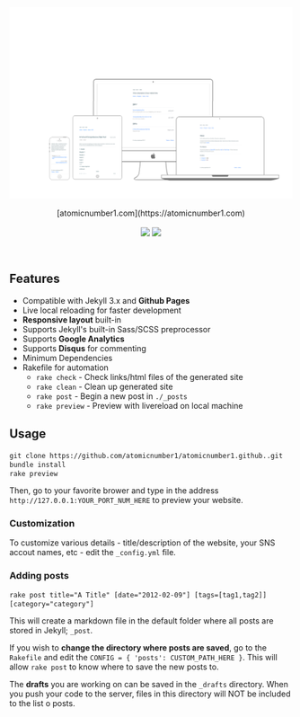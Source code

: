 <p align="center">
  <img src="./assets/cover-photo.png">
  <p align="center">
  [atomicnumber1.com](https://atomicnumber1.com)
  <br>
  <br>
  <a href="https://travis-ci.org/atomicnumber1/atomicnumber1.github.io"><img src="https://travis-ci.org/mkchoi212/paper-jekyll-theme.svg?branch=master"></a>
  <a href="https://raw.githubusercontent.com/atomicnumber1/atomicnumber1.github.io/master/LICENSE"><img src="https://img.shields.io/badge/license-MIT-blue.svg"></a>
  </p>
</p>
<br>


## Features
- Compatible with Jekyll 3.x and **Github Pages**
- Live local reloading for faster development
- **Responsive layout** built-in
- Supports Jekyll's built-in Sass/SCSS preprocessor
- Supports **Google Analytics**
- Supports **Disqus** for commenting
- Minimum Dependencies
- Rakefile for automation
    - `rake check`    - Check links/html files of the generated site
    - `rake clean`    - Clean up generated site
    - `rake post`     - Begin a new post in `./_posts`
    - `rake preview`  - Preview with livereload on local machine

## Usage
```
git clone https://github.com/atomicnumber1/atomicnumber1.github..git
bundle install
rake preview
```

Then, go to your favorite brower and type in the address `http://127.0.0.1:YOUR_PORT_NUM_HERE` to preview your website.

### Customization
To customize various details - title/description of the website, your SNS accout names, etc - edit the `_config.yml` file.

### Adding posts
```
rake post title="A Title" [date="2012-02-09"] [tags=[tag1,tag2]] [category="category"]
```
This will create a markdown file in the default folder where all posts are stored in Jekyll; `_post`.

If you wish to **change the directory where posts are saved**, go to the `Rakefile` and edit the `CONFIG = { 'posts': CUSTOM_PATH_HERE }`. This will allow `rake post` to know where to save the new posts to.

The **drafts** you are working on can be saved in the `_drafts` directory. When you push your code to the server, files in this directory will NOT be included to the list o posts.

